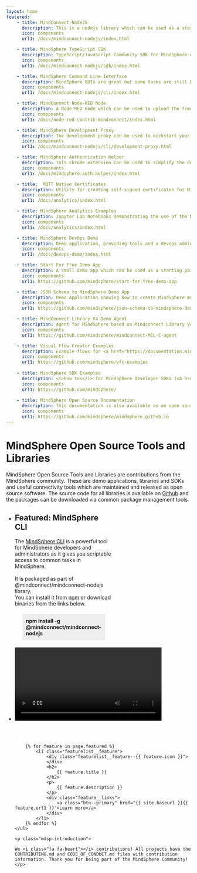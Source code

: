 ```yaml
---
layout: home
featured:
    - title: MindConnect-NodeJS
      description: This is a nodejs library which can be used as a starting point for custom agent implementation in node.js. The library comes with support for TimeSeries, Events and File Upload and it can create and update the DataSourceConfiguration and the Mappings in MindSphere. The most recent feature is support for automatic mappings to the asset instances. <br/><br/><a href="https://github.com/mindsphere/mindconnect-nodejs" target="_new"><i class="fab fa-github "></i> GitHub</a> <a href="https://www.npmjs.com/package/@mindconnect/mindconnect-nodejs"><i class="fab fa-npm"></i> npm</a>
      icon: components
      url1: /docs/mindconnect-nodejs/index.html

    - title: MindSphere TypeScript SDK
      description: TypeScript/JavaScript Community SDK for MindSphere APIs. It implements support for both browser (e.g. angular, react...) and backend development in node.js and it supports all different MindSphere authentication types (Cookies, UserCredentials, AppCredentials, ServiceCredentials, MindSphere Agents). It is packaged as part of @mindconnect/mindconnect-nodejs library.<br/><br/><a href="https://github.com/mindsphere/mindconnect-nodejs" target="_new"><i class="fab fa-github "></i> GitHub</a> <a href="https://www.npmjs.com/package/@mindconnect/mindconnect-nodejs"><i class="fab fa-npm" aria-hidden="true"></i> npm</a>
      icon: components
      url1: /docs/mindconnect-nodejs/sdk/index.html

    - title: MindSphere Command Line Interface
      description: MindSphere GUIs are great but some tasks are still better done from the command line. The MindSphere CLI is a power tool for experienced MindSphere administrators as it gives you scriptable access to common tasks like agent onboarding and offboarding, asset management, historical time series upload, user management and it also offers valuable tooling for software developers. It is packaged as part of @mindconnect/mindconnect-nodejs library.<br/><div id="download" class="feature__links"><a href="https://github.com/mindsphere/mindconnect-nodejs" target="_new"><i class="fab fa-github "></i> GitHub</a> <a href="https://www.npmjs.com/package/@mindconnect/mindconnect-nodejs"><i class="fab fa-npm"></i> npm</a><br/><b>Download Binaries:</b><br/></div>
      icon: components
      url1: /docs/mindconnect-nodejs/cli/index.html

    - title: MindConnect Node-RED Node
      description: A Node-RED node which can be used to upload the time series data, files and events to MindSphere. The node runs on x86, Raspberry PI, SIMATIC IOT 2040 and is also available as a docker container on dockerhub. There are also live flow examples with flows sending e.g. the OPC UA or MQTT Data to MindSphere at <a href="https://playground.mindconnect.rocks" target="_new">https://playground.mindconnect.rocks <i class="fa fa-external-link-alt"></i></a> <br/><br/> <a href="https://github.com/mindsphere/node-red-contrib-mindconnect" target="_new"><i class="fab fa-github"></i> GitHub</a> <a href="https://www.npmjs.com/package/@mindconnect/node-red-contrib-mindconnect" target="new"><i class="fab fa-npm"></i> npm </a> <a href="https://hub.docker.com/r/mindconnect/node-red-contrib-mindconnect" target="_new"><i class="fab fa-docker"></i>dockerhub</a>
      icon: components
      url1: /docs/node-red-contrib-mindconnect/index.html

    - title: MindSphere Development Proxy
      description: The development proxy can be used to kickstart your MindSphere development. It provides an endpoint at your local machine which will authenticate all requests to the MindSphere APIs. The proxy is packaged as part of @mindconnect/mindconnect-nodejs library. <br/><br/><a href="https://github.com/mindsphere/mindconnect-nodejs" target="_new"><i class="fab fa-github "></i> GitHub</a> <a href="https://www.npmjs.com/package/@mindconnect/mindconnect-nodejs"><i class="fab fa-npm"></i> npm</a>
      icon: components
      url1: /docs/mindconnect-nodejs/cli/development-proxy.html

    - title: MindSphere Authentication Helper
      description: This chrome extension can be used to simplify the development tasks for which you need to use the SESSION and XSRF-TOKEN to access MindSphere APIs. It provides an easy way to copy the MindSphere authentication cookies to the clipboard without having to go to chrome developer tools.<br/> <br/> <a href="https://chrome.google.com/webstore/detail/mindsphere-authentication/licndiiilobojikmhmmcgdbpmnmdeoee?hl=en" target="_new"><i class="fab fa-chrome"></i> Chrome Web Store</a> <a href="https://github.com/mindsphere/mindsphere-auth-helper/" target="_new"><i class="fab fa-github"></i> GitHub </a>
      icon: components
      url1: /docs/mindsphere-auth-helper/index.html

    - title:  MQTT Native Certificates
      description: Utility for creating self-signed certificates for MindSphere's MQTT Native endpoint.<br/> <br/> <a href="https://mqttnative.mindconnect.dev/" target="_new"><i class="fab fa-link"></i> https://mqttnative.mindconnect.dev</a>
      icon: components
      url1: /docs/analytics/index.html

    - title: MindSphere Analytics Examples
      description: Jupyter Lab Notebooks demonstrating the use of the MindSphere Analytics APIs (KPI Calculation, SignalValidation...)<br/> <br/> <a href="https://github.com/mindsphere/analytics-examples" target="_new"><i class="fab fa-github"></i> GitHub</a>
      icon: components
      url1: /docs/analytics/index.html

    - title: MindSphere DevOps Demo
      description: Demo application, providing tools and a devops admin backend for accessing Prometheus and Grafana.<br/> <br/> <a href="https://gitlab.com/mindsphere/devops-demo" target="_new"><i class="fab fa-gitlab"></i> GitLab</a> <a href="https://github.com/mindsphere/devops-demo" target="_new"><i class="fab fa-github"></i> GitHub Mirror</a>
      icon: components
      url1: /docs/devops-demo/index.html

    - title: Start For Free Demo App
      description: A small demo app which can be used as a starting point for your <a href="https://siemens.mindsphere.io/en/start" target="_new">MindSphere StartForFree</a> developer experience. The app uses <a href="https://reactjs.org" target="_new">React</a>, <a href="https://design.mindsphere.io" target="_new"> MindSphere Design System</a> and <a href="https://developer.mindsphere.io/resources/mindsphere-webcomponents/index.html" target="_new"> MindSphere Web Components</a><br/><br/><a href="https://github.com/mindsphere/start-for-free-demo-app" target="_new"><i class="fab fa-github"></i> GitHub</a>
      icon: components
      url1: https://github.com/mindsphere/start-for-free-demo-app

    - title: JSON Schema to MindSphere Demo App
      description: Demo Application showing how to create MindSphere modelling artifacts (Variables, Aspect- and Asset-Types as well as assets) straight from a JSON schema<br/><br/><a href="https://github.com/mindsphere/json-schema-to-mindsphere-demo-app" target="_new"><i class="fab fa-github"></i> GitHub</a> <a href="https://medium.com/@sn0wcat_92713/how-to-create-mindsphere-artefacts-from-json-schema-definitions-1b2f3e446f6a" target="_new"><i class="fab fa-medium"></i> Medium</a>
      icon: components
      url1: https://github.com/mindsphere/json-schema-to-mindsphere-demo-app

    - title: MindConnect Library V4 Demo Agent
      description: Agent for MindSphere based on Mindconnect Library V4 and written in C. Compiled and tested on Raspberry Pi V4 with Raspbian Buster. <br/><br/><a href="https://github.com/mindsphere/mindconnect-MCL-C-agent" target="_new"><i class="fab fa-github"></i> GitHub</a> 
      icon: components
      url1: https://github.com/mindsphere/mindconnect-MCL-C-agent

    - title: Visual Flow Creator Examples
      description: Example flows for <a href="https://documentation.mindsphere.io/resources/html/visualflow-creator/en-US/index.html">MindSphere Visual Flow Creator</a> The examples include the cloud to device communication and commanding via MQTT, creation of the custom API endpoints in the MindSphere and more. <br/><br/><a href="https://github.com/mindsphere/vfc-examples" target="_new"><i class="fab fa-github"></i> GitHub</a> 
      icon: components
      url1: https://github.com/mindsphere/vfc-examples
      
    - title: MindSphere SDK Examples
      description: <i>How tos</i> for MindSphere Developer SDKs (<a href="https://github.com/mindsphere/mindsphere-node-sdk-examples"><i class="fab fa-github" aria-hidden="true"></i> NodeJS</a>,<a href="https://github.com/mindsphere/mindsphere-python-sdk-examples"><i class="fab fa-github" aria-hidden="true"></i> Python</a>, <a href="https://github.com/mindsphere/mindsphere-java-sdk-examples"><i class="fab fa-github" aria-hidden="true"></i> Java</a>)<br/><br/>    
      icon: components
      url1: https://github.com/mindsphere/
    
    - title: MindSphere Open Source Documentation
      description: This documentation is also available as an open source project.<br/><br/><a href="https://github.com/mindsphere/mindsphere.github.io" target="_new"><i class="fab fa-github"></i> GitHub</a>
      icon: components
      url1: https://github.com/mindsphere/mindsphere.github.io
---
```


<!-- @format -->

<div class="mdsp-start">
    <h1 class="mdsp-designsystem">
        MindSphere Open Source Tools and Libraries
    </h1>
    <p class="mdsp-introduction">
        MindSphere Open Source Tools and Libraries are contributions from the MindSphere community.
        These are demo applications, libraries and SDKs and useful connectivity tools which are maintained and released as open source software.
        The source code for all libraries is available on <a href="https://github.com/mindsphere/"><i class="fab fa-github"></i> Github</a>
        and the packages can be downloaded via common package management tools.
    </p>
    <!-- <div class="mdsp-designsystem__feature">
        <div class="mdsp-designsystem__feature--laptop"></div>
    </div> -->
      <div style="margin-bottom:60px">
        <ul class="mdsp-featurelist">
          <li class="featurelist_feature" style="width:55%; vertical-align:top !important">
          <h2>Featured: MindSphere CLI</h2>
          The <a href="/docs/mindconnect-nodejs/cli/index.html">MindSphere CLI</a> is a powerful tool for MindSphere developers and administrators
          as it gives you scriptable access to common tasks in MindSphere.
          <br/><br/>
          It is packaged as part of @mindconnect/mindconnect-nodejs library.<br/>
          You can install it from <a href="https://www.npmjs.com/package/@mindconnect/mindconnect-nodejs" target="_new"><i class="fab fa-npm"></i> npm</a> or download binaries from the links below.
          <div style="background-color:#eeeeee !important;padding: 10px;width: fit-content;margin: 20px;">
            <b>npm install -g @mindconnect/mindconnect-nodejs</b>
          </div>
          <div class="feature__links" id="download2"></div>
          </li>
          <li class="featurelist_feature" style="paddin-left:40px">
              <video controls autoplay loop src="assets/media/CLI-video.mp4" style="width:400px !important; height: auto !important;text-align:right padding-left:30px !important;">
                Your browser does not support embedded video.
              </video>
          </li>
        </ul>
      </div>
    <ul class="mdsp-featurelist">

        {% for feature in page.featured %}
            <li class="featurelist__feature">
                <div class="featurelist__feature--{{ feature.icon }}">
                </div>
                <h2>
                    {{ feature.title }}
                </h2>
                <p>
                    {{ feature.description }}
                </p>
                <div class="feature__links">
                    <a class="btn--primary" href="{{ site.baseurl }}{{ feature.url1 }}">Learn more</a>
                </div>
            </li>
        {% endfor %}
    </ul>

    <p class="mdsp-introduction">

    We <i class="fa fa-heart"></i> contributions! All projects have the CONTRIBUTING.md and CODE_OF_CONDUCT.md files with contribution information. Thank you for being part of the MindSphere Community!
    </p>

</div>
